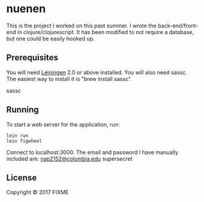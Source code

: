 # nuenen

This is the project I worked on this past summer. I wrote the back-end/front-end in clojure/clojurescript. It has been modified to not require a database, but one could be easily hooked up.


## Prerequisites

You will need [Leiningen][1] 2.0 or above installed. You will also need sassc. The easiest way to install it is "brew install sassc".

[1]: https://github.com/technomancy/leiningen
sassc

## Running

To start a web server for the application, run:

    lein run
    lein figwheel

Connect to localhost:3000. The email and password I have manually included are:
nap2152@columbia.edu
supersecret

## License

Copyright © 2017 FIXME
